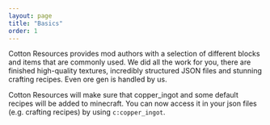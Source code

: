 ```yaml
---
layout: page
title: "Basics"
order: 1
---
```


Cotton Resources provides mod authors with a selection of different blocks and items that are commonly used. We did all the work for you, there are finished high-quality textures, incredibly structured JSON files and stunning crafting recipes. Even ore gen is handled by us.

Cotton Resources will make sure that copper_ingot and some default recipes will be added to minecraft. You can now access it in your json files (e.g. crafting recipes) by using `c:copper_ingot`.